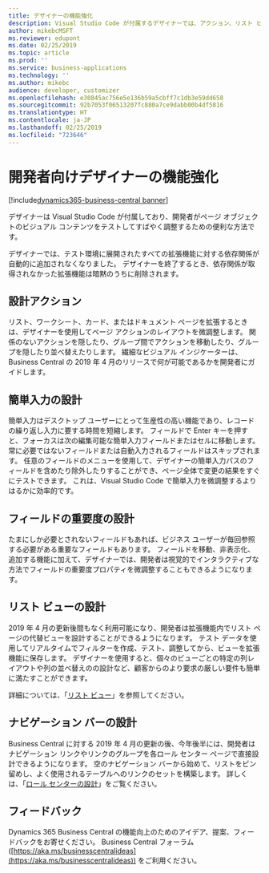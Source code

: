 ```yaml
---
title: デザイナーの機能強化
description: Visual Studio Code が付属するデザイナーでは、アクション、リスト ビュー、フィールドの重要度、簡単入力など、いっそう多くのコンテンツをページ上で調整できます。
author: mikebcMSFT
ms.reviewer: edupont
ms.date: 02/25/2019
ms.topic: article
ms.prod: ''
ms.service: business-applications
ms.technology: ''
ms.author: mikebc
audience: developer, customizer
ms.openlocfilehash: e30845ac756e5e136b59a5cbff7c1db3e59dd658
ms.sourcegitcommit: 92b7053f06513207fc880a7ce9dabb00b4df5816
ms.translationtype: HT
ms.contentlocale: ja-JP
ms.lasthandoff: 02/25/2019
ms.locfileid: "723646"
---
```

# <a name="designer-enhancements-for-developers"></a>開発者向けデザイナーの機能強化
[!include[dynamics365-business-central banner](../includes/dynamics365-business-central.md)]

デザイナーは Visual Studio Code が付属しており、開発者がページ オブジェクトのビジュアル コンテンツをテストしてすばやく調整するための便利な方法です。

デザイナーでは、テスト環境に展開されたすべての拡張機能に対する依存関係が自動的に追加されなくなりました。 デザイナーを終了するとき、依存関係が取得されなかった拡張機能は暗黙のうちに削除されます。

## <a name="designing-actions"></a>設計アクション
リスト、ワークシート、カード、またはドキュメント ページを拡張するときは、デザイナーを使用してページ アクションのレイアウトを微調整します。 関係のないアクションを隠したり、グループ間でアクションを移動したり、グループを隠したり並べ替えたりします。 繊細なビジュアル インジケーターは、Business Central の 2019 年 4 月のリリースで何が可能であるかを開発者にガイドします。

## <a name="designing-quick-entry"></a>簡単入力の設計
簡単入力はデスクトップ ユーザーにとって生産性の高い機能であり、レコードの繰り返し入力に要する時間を短縮します。 フィールドで Enter キーを押すと、フォーカスは次の編集可能な簡単入力フィールドまたはセルに移動します。常に必要ではないフィールドまたは自動入力されるフィールドはスキップされます。 任意のフィールドのメニューを使用して、デザイナーの簡単入力パスのフィールドを含めたり除外したりすることができ、ページ全体で変更の結果をすぐにテストできます。 これは、Visual Studio Code で簡単入力を微調整するよりはるかに効率的です。

## <a name="designing-field-importance"></a>フィールドの重要度の設計
たまにしか必要とされないフィールドもあれば、ビジネス ユーザーが毎回参照する必要がある重要なフィールドもあります。 フィールドを移動、非表示化、追加する機能に加えて、デザイナーでは、開発者は視覚的でインタラクティブな方法でフィールドの重要度プロパティを微調整することもできるようになります。

## <a name="designing-list-views"></a>リスト ビューの設計
2019 年 4 月の更新後間もなく利用可能になり、開発者は拡張機能内でリスト ページの代替ビューを設計することができるようになります。 テスト データを使用してリアルタイムでフィルターを作成、テスト、調整してから、ビューを拡張機能に保存します。 デザイナーを使用すると、個々のビューごとの特定の列レイアウトや列の並べ替えのの設計など、顧客からのより要求の厳しい要件も簡単に満たすことができます。

詳細については、「[リスト ビュー](list-views.md)」を参照してください。

## <a name="designing-the-navigation-bar"></a>ナビゲーション バーの設計
Business Central に対する 2019 年 4 月の更新の後、今年後半には、開発者はナビゲーション リンクやリンクのグループを各ロール センター ページで直接設計できるようになります。 空のナビゲーション バーから始めて、リストをピン留めし、よく使用されるテーブルへのリンクのセットを構築します。
詳しくは、「[ロール センターの設計](https://docs.microsoft.com/dynamics365/business-central/dev-itpro/developer/devenv-designing-role-centers)」をご覧ください。

## <a name="tell-us-what-you-think"></a>フィードバック
Dynamics 365 Business Central の機能向上のためのアイデア、提案、フィードバックをお寄せください。 Business Central フォーラム ([https://aka.ms/businesscentralideas](https://aka.ms/businesscentralideas)) をご利用ください。


<!--

Describe the new feature, and then give an elevator pitch of the business value for it. Include high-value capabilities that light up something exciting for our customers. The feature should be something that a customer needs to plan for...definitely larger than a hotfix or bug fix.

If the feature has been designated as a key feature, complete the entire template. Otherwise, only complete the **Business value**, **Describe the feature**, and **Status** sections.

## Business value (Required)
Describe the top capabilities of the feature and and the business problems it solves.  

**Example**
End-of-day processing is a crucial element of retail operational workflow. This involves aggregation of raw transactions into meaningful business data to ensure that business and accounting rules are conformed to, before posting transactions as official business records. Improving the reliability and performance of this batch process and increasing the visibility of the processing for the administrator improves the user experience. Users can easily monitor the progress of the processing and see exactly what caused a validation failure. As a result, they can quickly resolve the issue and reliably retry the process without contacting Microsoft Support. 

## Describe the feature (Required)
Describe how the feature works and the scenarios the feature enables. Include concrete examples and screenshots. 

**Example**
New capabilities include improved statement posting performance by removing table deadlocks and optimizing batch processing. The introduction of a state model in the posting process aids in rollback and recovery, which eliminates data corruption and the need for manual intervention. Enhanced in-app diagnostics with detailed status, errors, and logs (including details of transactions included in the scope of the statement, transactions resulting in errors, and possible steps to correct issues) allow for easy troubleshooting. 

<<screenshot goes here>>

### Who uses this feature (Required)
Indicate each persona impacted:  end user, admin, customizer, citizen developer, developer, business analyst, IT Pro

**Example**
This feature is intended for retail administrators. It works without any additional setup. 

### License required
List the license(s) a customer must have to use the feature. 

### Setup required (if any beyond standard product setup)

**Example**
This feature must be enabled in System parameters by an administrator. 

### Quick steps (provide if feature is done enough)

**Example**
To get started with model‑driven apps, use designers to:
- Define your site map. Model your app's navigation, pulling in only the subset of information your users need. Take advantage of multiple levels of hierarchy and the ability to reference external resources.
- Add dashboards. Include model‑driven dashboards or embedded Power BI content within your app.
- Include entities and components. Add specific forms, views, dashboards, and charts for targeted entities to craft your user experience.

![Photograph of a man using a Hololens to view augmented reality in Connected Field Service](/articles/Spring18/media/507e34a661a1b831d21ea3dadda9c6cf.jpg "Field Service IoT") 

## Compliance, privacy and security considerations
List any compliance, privacy and security considerations that customers should plan for, including any steps or tools provided to help customers comply with GDPR. 

## Status (Required)

### Development status
Pick one: Generally available, Public preview, In development

Notes: In development features are features that some teams may have previously included on the roadmap site. Anything in Private preview is considered to be In development. 

#### Target timeframe
Enter the release, month, or month or later if dubious. (Release if committed to a release, Month if committed to a month, Month or later if dubious)

### Availability (current availability)

Cloud, On-premises, Government cloud

### Regional availability

List whether this feature is available globally or restricted to specific regions.

## Tell us what you think

Include an alias or link for feedback for the feature.

## We'd like to thank

Link to item from Ideas or User voice. 

-->
